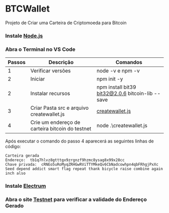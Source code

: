 # BTCWallet
Projeto de Criar uma Carteira de Criptomoeda para Bitcoin

### Instale [Node.js](https://nodejs.org/pt)
### Abra o Terminal no VS Code

| Passos | Descrição | Comandos |
| --- | --- | --- |
| 1 | Verificar versões | node -v e npm -v |
| 2 | Iniciar | npm init -y |
| 2 | Instalar recursos | npm install bit39 bit32@2.0.6 bitcoin-lib --save
| 3 | Criar Pasta src e arquivo createwallet.js | [createwallet.js](https://github.com/AllanNunes2211/BTCWallet/blob/main/createwallet.js) |
| 4 | Crie um endereço de carteira bitcoin do testnet | node .\createwallet.js |

Após executar o comando do passo 4 aparecerá as seguintes linhas de código:

```
Carteira gerada
Endereço:  tb1q7hlvz8gtttgx9zrgnzf9hzmc8ysag8x99x28cc
Chave privada:  cRNEo5uRoMyqZRHGwRViTTYMkeQv6CbNadcowhpn4qbFRhgjPxXc
Seed depend addict smart flag repeat thank bicycle raise combine again inch also
```

### Instale [Electrum](https://electrum.org/#download)

### Abra o site [Testnet](https://bitcoinfaucet.uo1.net/send.php) para verificar a validade do Endereço Gerado
